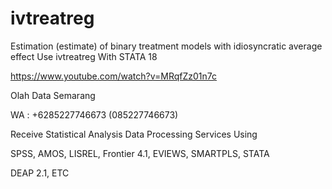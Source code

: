 # ivtreatreg
Estimation (estimate) of binary treatment models with idiosyncratic average effect Use ivtreatreg With STATA 18

https://www.youtube.com/watch?v=MRqfZz01n7c

Olah Data Semarang

WA : +6285227746673 (085227746673)

Receive Statistical Analysis Data Processing Services Using

SPSS, AMOS, LISREL, Frontier 4.1, EVIEWS, SMARTPLS, STATA

DEAP 2.1, ETC
